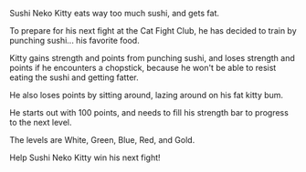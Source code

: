 Sushi Neko Kitty eats way too much sushi, and gets fat.

To prepare for his next fight at the Cat Fight Club, he has decided to train by punching sushi... his favorite food.


Kitty gains strength and points from punching sushi, and loses strength and points if he encounters a chopstick, because he won't be able to resist eating the sushi and getting fatter.


He also loses points by sitting around, lazing around on his fat kitty bum.


He starts out with 100 points, and needs to fill his strength bar to progress to the next level.


The levels are White, Green, Blue, Red, and Gold.


Help Sushi Neko Kitty win his next fight!
